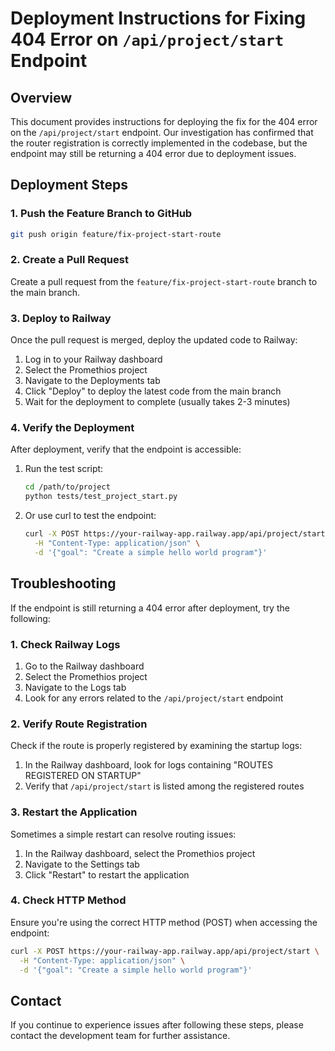 # Deployment Instructions for Fixing 404 Error on `/api/project/start` Endpoint

## Overview

This document provides instructions for deploying the fix for the 404 error on the `/api/project/start` endpoint. Our investigation has confirmed that the router registration is correctly implemented in the codebase, but the endpoint may still be returning a 404 error due to deployment issues.

## Deployment Steps

### 1. Push the Feature Branch to GitHub

```bash
git push origin feature/fix-project-start-route
```

### 2. Create a Pull Request

Create a pull request from the `feature/fix-project-start-route` branch to the main branch.

### 3. Deploy to Railway

Once the pull request is merged, deploy the updated code to Railway:

1. Log in to your Railway dashboard
2. Select the Promethios project
3. Navigate to the Deployments tab
4. Click "Deploy" to deploy the latest code from the main branch
5. Wait for the deployment to complete (usually takes 2-3 minutes)

### 4. Verify the Deployment

After deployment, verify that the endpoint is accessible:

1. Run the test script:

   ```bash
   cd /path/to/project
   python tests/test_project_start.py
   ```

2. Or use curl to test the endpoint:
   ```bash
   curl -X POST https://your-railway-app.railway.app/api/project/start \
     -H "Content-Type: application/json" \
     -d '{"goal": "Create a simple hello world program"}'
   ```

## Troubleshooting

If the endpoint is still returning a 404 error after deployment, try the following:

### 1. Check Railway Logs

1. Go to the Railway dashboard
2. Select the Promethios project
3. Navigate to the Logs tab
4. Look for any errors related to the `/api/project/start` endpoint

### 2. Verify Route Registration

Check if the route is properly registered by examining the startup logs:

1. In the Railway dashboard, look for logs containing "ROUTES REGISTERED ON STARTUP"
2. Verify that `/api/project/start` is listed among the registered routes

### 3. Restart the Application

Sometimes a simple restart can resolve routing issues:

1. In the Railway dashboard, select the Promethios project
2. Navigate to the Settings tab
3. Click "Restart" to restart the application

### 4. Check HTTP Method

Ensure you're using the correct HTTP method (POST) when accessing the endpoint:

```bash
curl -X POST https://your-railway-app.railway.app/api/project/start \
  -H "Content-Type: application/json" \
  -d '{"goal": "Create a simple hello world program"}'
```

## Contact

If you continue to experience issues after following these steps, please contact the development team for further assistance.
